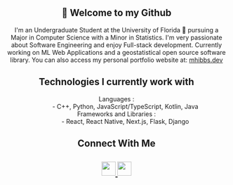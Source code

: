 <html>
   <body>
      <h2 align="center">👋 Welcome to my Github</h2>
      <p align="center">
         I'm an Undergraduate Student at the University of Florida 🐊 pursuing a Major in Computer Science with a Minor in Statistics. I'm very passionate about Software Engineering and enjoy Full-stack development. Currently working on ML Web Applications and a geostatistical open source software library. You can also access my personal portfolio website at: <a href="https://mhibbs.dev">mhibbs.dev</a> <br>
      </p>
      <h2 align="center">Technologies I currently work with</h2>
      <dl align="center">
         <dt>Languages :</dt>
         <dd>- C++, Python, JavaScript/TypeScript, Kotlin, Java</dd>
         <dt>Frameworks and Libraries :</dt>
         <dd>- React, React Native, Next.js, Flask, Django
         </dd>
      </dl>
      <h2 align="center">Connect With Me</h2>
      <h2 align="center">
         <a href="https://www.linkedin.com/in/matthibbs">
         <img src="https://github.com/gauravghongde/social-icons/blob/master/PNG/Black/LinkedIN_black.png" width="32" height="32"/>
         </a>
         <a href="mailto:hibbs.matthew@protonmail.com">
         <img src="https://github.com/gauravghongde/social-icons/blob/master/PNG/Black/Gmail_black.png" width="32" height="32"/>
         </a>
      </h2>
   </body>
</html>
